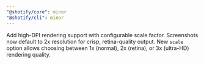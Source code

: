```yaml
---
"@shotify/core": minor
"@shotify/cli": minor
---
```


Add high-DPI rendering support with configurable scale factor. Screenshots now default to 2x resolution for crisp, retina-quality output. New `scale` option allows choosing between 1x (normal), 2x (retina), or 3x (ultra-HD) rendering quality.
